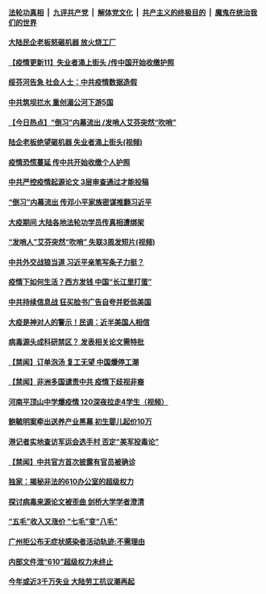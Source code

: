 ####  [法轮功真相](../../../../basic/blob/master/README.md?t=04142030) &nbsp;|&nbsp; [九评共产党](../../../../9ping.md/blob/master/README.md?t=04142030) &nbsp;|&nbsp; [解体党文化](../../../../jtdwh.md/blob/master/README.md?t=04142030)  &nbsp;|&nbsp; [共产主义的终极目的](../../../../gczydzjmd.md/blob/master/README.md?t=04142030) &nbsp;|&nbsp; [魔鬼在统治我们的世界](../../../../mgztzwmdsj.md/blob/master/README.md?t=04142030) 

#### [大陆民企老板怒砸机器 放火烧工厂](../pages/prog204/a102822945.md?t=04142030) 

#### [【疫情更新11】失业者涌上街头 /传中国开始收缴护照](../pages/prog204/a102821787.md?t=04142030) 

#### [绥芬河告急 社会人士：中共疫情数据造假](../pages/prog204/a102822941.md?t=04142030) 

#### [中共筑坝拦水 重创湄公河下游5国](../pages/prog204/a102822938.md?t=04142030) 

#### [【今日热点】“倒习”内幕流出 /发哨人艾芬突然“吹哨”](../pages/prog204/a102822850.md?t=04142030) 

#### [陆企老板绝望砸机器 失业者涌上街头(视频)](../pages/prog204/a102822908.md?t=04142030) 

#### [疫情恐慌蔓延 传中共开始收缴个人护照](../pages/prog204/a102822873.md?t=04142030) 

#### [中共严控疫情起源论文 3层审查通过才能投稿](../pages/prog204/a102822783.md?t=04142030) 

#### [“倒习”内幕流出 传邓小平家族密谋推翻习近平](../pages/prog204/a102822757.md?t=04142030) 

#### [大疫期间 大陆各地法轮功学员传真相遭绑架](../pages/prog204/a102822750.md?t=04142030) 

#### [“发哨人”艾芬突然“吹哨” 失联3周发短片(视频)](../pages/prog204/a102822696.md?t=04142030) 

#### [中共外交战狼当道 习近平亲笔写条子力挺？](../pages/prog204/a102822659.md?t=04142030) 

#### [疫情下如何生活？西方发钱 中国“长江里打蛋”](../pages/prog204/a102822657.md?t=04142030) 

#### [中共持续信息战 狂买脸书广告自夸并贬低美国](../pages/prog204/a102822382.md?t=04142030) 

#### [大疫是神对人的警示！民调：近半美国人相信](../pages/prog204/a102822629.md?t=04142030) 

#### [病毒源头成科研禁区？ 发表相关论文需特批](../pages/prog204/a102822400.md?t=04142030) 

#### [【禁闻】订单泡汤 复工无望 中国爆停工潮](../pages/prog204/a102822407.md?t=04142030) 


#### [【禁闻】非洲多国谴责中共 疫情下歧视非裔](../pages/prog204/a102822519.md?t=04142030) 

#### [河南平顶山中学爆疫情 120深夜拉走4学生（视频）](../pages/prog204/a102822461.md?t=04142030) 

#### [鲍毓明案牵出送养产业黑幕 初生婴儿起价10万](../pages/prog204/a102822444.md?t=04142030) 

#### [港记者实地查访军运会选手村 否定“美军投毒论”](../pages/prog204/a102822427.md?t=04142030) 

#### [【禁闻】中共官方首次披露有官员被确诊](../pages/prog204/a102822493.md?t=04142030) 

#### [独家：揭秘非法的610办公室的超级权力](../pages/prog204/a102822457.md?t=04142030) 

#### [探讨病毒来源论文被歪曲 剑桥大学学者澄清](../pages/prog204/a102822428.md?t=04142030) 

#### [“五毛”收入又涨价 “七毛”变“八毛”](../pages/prog204/a102822356.md?t=04142030) 

#### [广州拒公布无症状感染者活动轨迹:不需理由](../pages/prog204/a102822254.md?t=04142030) 

#### [内部文件泄“610”超级权力未终止](../pages/prog204/a102822266.md?t=04142030) 

#### [今年或近3千万失业 大陆劳工抗议潮再起](../pages/prog204/a102822249.md?t=04142030) 

